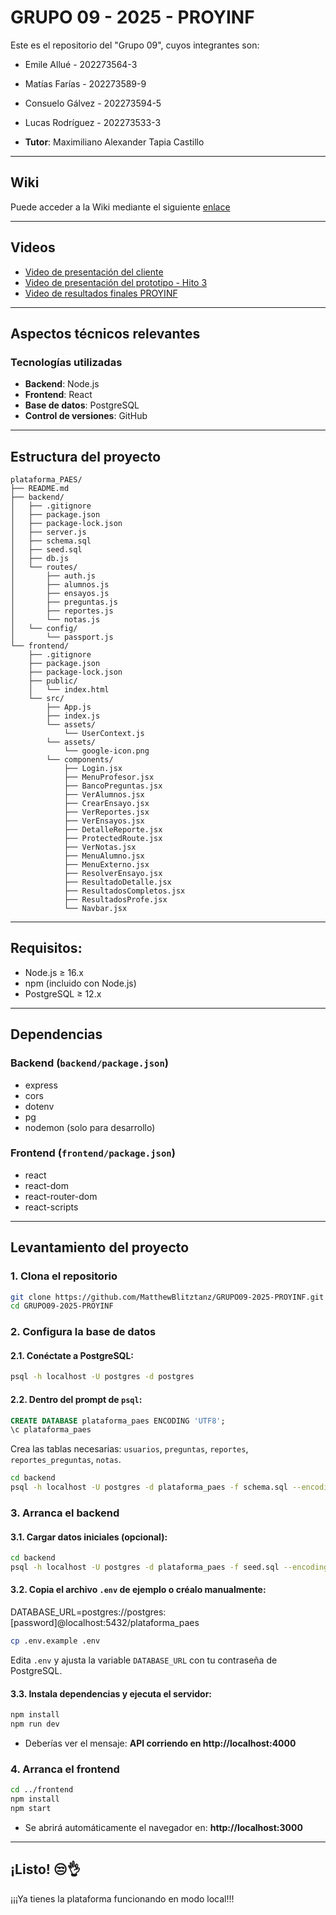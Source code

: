 # GRUPO 09 - 2025 - PROYINF

Este es el repositorio del "Grupo 09", cuyos integrantes son:

* Emile Allué - 202273564-3
* Matías Farías - 202273589-9
* Consuelo Gálvez - 202273594-5
* Lucas Rodríguez - 202273533-3

* **Tutor**: Maximiliano Alexander Tapia Castillo

---

## Wiki

Puede acceder a la Wiki mediante el siguiente [enlace](https://github.com/MatthewBlitztanz/GRUPO09-2025-PROYINF/wiki#grupo-09)

---

## Videos

* [Video de presentación del cliente](https://aula.usm.cl/pluginfile.php/6994529/mod_resource/content/1/video1943571039.mp4)
* [Video de presentación del prototipo - Hito 3](https://github.com/user-attachments/assets/c3d7f87e-63c3-4e61-a3a3-ebf36b12f966)
* [Video de resultados finales PROYINF](https://youtu.be/SasXkmcKAYw)

---

## Aspectos técnicos relevantes

### Tecnologías utilizadas

- **Backend**: Node.js
- **Frontend**: React
- **Base de datos**: PostgreSQL
- **Control de versiones**: GitHub

---
  
## Estructura del proyecto

```
plataforma_PAES/
├── README.md
├── backend/
│   ├── .gitignore
│   ├── package.json
│   ├── package-lock.json
│   ├── server.js
│   ├── schema.sql
│   ├── seed.sql
│   ├── db.js
│   └── routes/
│       ├── auth.js
│       ├── alumnos.js
│       ├── ensayos.js
│       ├── preguntas.js
│       ├── reportes.js
│       └── notas.js
│   └── config/
│       └── passport.js
└── frontend/
    ├── .gitignore
    ├── package.json
    ├── package-lock.json
    ├── public/
    │   └── index.html
    └── src/
        ├── App.js
        ├── index.js
        └── assets/
            └── UserContext.js
        └── assets/
            └── google-icon.png
        └── components/
            ├── Login.jsx
            ├── MenuProfesor.jsx
            ├── BancoPreguntas.jsx
            ├── VerAlumnos.jsx
            ├── CrearEnsayo.jsx
            ├── VerReportes.jsx
            ├── VerEnsayos.jsx
            ├── DetalleReporte.jsx
            ├── ProtectedRoute.jsx
            ├── VerNotas.jsx
            ├── MenuAlumno.jsx
            ├── MenuExterno.jsx
            ├── ResolverEnsayo.jsx
            ├── ResultadoDetalle.jsx
            ├── ResultadosCompletos.jsx
            ├── ResultadosProfe.jsx
            └── Navbar.jsx
```

---

## Requisitos:

- Node.js ≥ 16.x  
- npm (incluido con Node.js)  
- PostgreSQL ≥ 12.x  

---

## Dependencias 

### Backend (`backend/package.json`)

- express  
- cors  
- dotenv  
- pg  
- nodemon (solo para desarrollo)

### Frontend (`frontend/package.json`)

- react  
- react-dom  
- react-router-dom  
- react-scripts

---

## Levantamiento del proyecto
    
### 1. Clona el repositorio

```bash
git clone https://github.com/MatthewBlitztanz/GRUPO09-2025-PROYINF.git
cd GRUPO09-2025-PROYINF
```

### 2. Configura la base de datos

#### 2.1. Conéctate a PostgreSQL:

```bash
psql -h localhost -U postgres -d postgres
```

#### 2.2. Dentro del prompt de `psql`:

```sql
CREATE DATABASE plataforma_paes ENCODING 'UTF8';
\c plataforma_paes
```

Crea las tablas necesarias: `usuarios`, `preguntas`, `reportes`, `reportes_preguntas`, `notas`.  

```bash
cd backend
psql -h localhost -U postgres -d plataforma_paes -f schema.sql --encoding=UTF8
```

### 3. Arranca el backend

#### 3.1. Cargar datos iniciales (opcional):

```bash
cd backend
psql -h localhost -U postgres -d plataforma_paes -f seed.sql --encoding=UTF8
```

#### 3.2. Copia el archivo `.env` de ejemplo o créalo manualmente:

DATABASE_URL=postgres://postgres:[password]@localhost:5432/plataforma_paes

```bash
cp .env.example .env
```

Edita `.env` y ajusta la variable `DATABASE_URL` con tu contraseña de PostgreSQL.

#### 3.3. Instala dependencias y ejecuta el servidor:

```bash
npm install
npm run dev
```

- Deberías ver el mensaje: **API corriendo en http://localhost:4000**

### 4. Arranca el frontend

```bash
cd ../frontend
npm install
npm start
```

- Se abrirá automáticamente el navegador en: **http://localhost:3000**

---

## ¡Listo! 😒👌

¡¡¡Ya tienes la plataforma funcionando en modo local!!!
